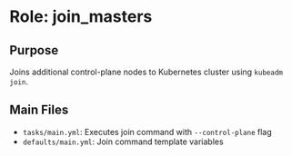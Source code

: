 # Role: join_masters

## Purpose
Joins additional control-plane nodes to Kubernetes cluster using `kubeadm join`.

## Main Files
- `tasks/main.yml`: Executes join command with `--control-plane` flag
- `defaults/main.yml`: Join command template variables

